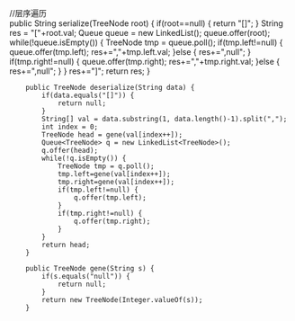 //层序遍历  
	    public String serialize(TreeNode root) {
	        if(root==null) {
	        	return "[]";
	        }
	    	String res = "["+root.val;
	        Queue<TreeNode> queue = new LinkedList<TreeNode>();
	        queue.offer(root);
	        while(!queue.isEmpty()) {
	        	TreeNode tmp = queue.poll();
	        	if(tmp.left!=null) {
	        		queue.offer(tmp.left);
	        		res+=","+tmp.left.val;
	        	}else {
	        		res+=",null";
	        	}
	        	if(tmp.right!=null) {
	        		queue.offer(tmp.right);
	        		res+=","+tmp.right.val;
	        	}else {
	        		res+=",null";
	        	}
	        }
	        res+="]";
	        return res;
	    }

	    public TreeNode deserialize(String data) {
	        if(data.equals("[]")) {
	        	return null;
	        }
	        String[] val = data.substring(1, data.length()-1).split(",");
	        int index = 0;
	        TreeNode head = gene(val[index++]);
	        Queue<TreeNode> q = new LinkedList<TreeNode>();
	        q.offer(head);
	        while(!q.isEmpty()) {
	        	TreeNode tmp = q.poll();
	        	tmp.left=gene(val[index++]);
	        	tmp.right=gene(val[index++]);
	        	if(tmp.left!=null) {
	        		q.offer(tmp.left);
	        	}
	        	if(tmp.right!=null) {
	        		q.offer(tmp.right);
	        	}
	        }
	        return head;
	    }
	    
	    public TreeNode gene(String s) {
	    	if(s.equals("null")) {
	    		return null;
	    	}
	    	return new TreeNode(Integer.valueOf(s));
	    }
